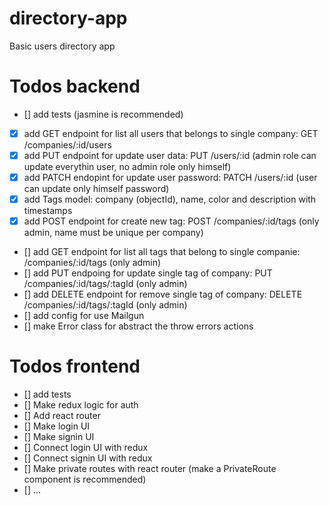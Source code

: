 # directory-app
Basic users directory app

# Todos backend

- [] add tests (jasmine is recommended)
- [x] add GET endpoint for list all users that belongs to single company: GET /companies/:id/users
- [x] add PUT endpoint for update user data: PUT /users/:id (admin role can update everythin user, no admin role only himself)
- [x] add PATCH endopint for update user password: PATCH /users/:id (user can update only himself password)
- [x] add Tags model: company (objectId), name, color and description with timestamps
- [x] add POST endpoint for create new tag: POST /companies/:id/tags (only admin, name must be unique per company)
- [] add GET endpoint for list all tags that belong to single companie: /companies/:id/tags (only admin)
- [] add PUT endpoing for update single tag of company: PUT /companies/:id/tags/:tagId (only admin)
- [] add DELETE endpoint for remove single tag of company: DELETE /companies/:id/tags/:tagId (only admin)
- [] add config for use Mailgun
- [] make Error class for abstract the throw errors actions

# Todos frontend

- [] add tests
- [] Make redux logic for auth
- [] Add react router
- [] Make login UI
- [] Make signin UI
- [] Connect login UI with redux
- [] Connect signin UI with redux
- [] Make private routes with react router (make a PrivateRoute component is recommended)
- [] ...
